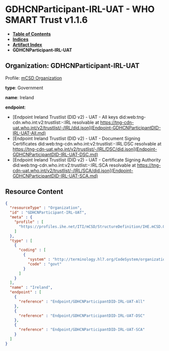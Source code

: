 # GDHCNParticipant-IRL-UAT - WHO SMART Trust v1.1.6

* [**Table of Contents**](toc.md)
* [**Indices**](indices.md)
* [**Artifact Index**](artifacts.md)
* **GDHCNParticipant-IRL-UAT**

## Organization: GDHCNParticipant-IRL-UAT

Profile: [mCSD Organization](https://profiles.ihe.net/ITI/mCSD/4.0.0/StructureDefinition-IHE.mCSD.Organization.html)

**type**: Government

**name**: Ireland

**endpoint**: 

* [Endpoint Ireland Trustlist (DID v2) - UAT - All keys did:web:tng-cdn.who.int:v2:trustlist:-:IRL resolvable at https://tng-cdn-uat.who.int/v2/trustlist/-/IRL/did.json](Endpoint-GDHCNParticipantDID-IRL-UAT-All.md)
* [Endpoint Ireland Trustlist (DID v2) - UAT - Document Signing Certificates did:web:tng-cdn.who.int:v2:trustlist:-:IRL:DSC resolvable at https://tng-cdn-uat.who.int/v2/trustlist/-/IRL/DSC/did.json](Endpoint-GDHCNParticipantDID-IRL-UAT-DSC.md)
* [Endpoint Ireland Trustlist (DID v2) - UAT - Certificate Signing Authority did:web:tng-cdn.who.int:v2:trustlist:-:IRL:SCA resolvable at https://tng-cdn-uat.who.int/v2/trustlist/-/IRL/SCA/did.json](Endpoint-GDHCNParticipantDID-IRL-UAT-SCA.md)



## Resource Content

```json
{
  "resourceType" : "Organization",
  "id" : "GDHCNParticipant-IRL-UAT",
  "meta" : {
    "profile" : [
      "https://profiles.ihe.net/ITI/mCSD/StructureDefinition/IHE.mCSD.Organization"
    ]
  },
  "type" : [
    {
      "coding" : [
        {
          "system" : "http://terminology.hl7.org/CodeSystem/organization-type",
          "code" : "govt"
        }
      ]
    }
  ],
  "name" : "Ireland",
  "endpoint" : [
    {
      "reference" : "Endpoint/GDHCNParticipantDID-IRL-UAT-All"
    },
    {
      "reference" : "Endpoint/GDHCNParticipantDID-IRL-UAT-DSC"
    },
    {
      "reference" : "Endpoint/GDHCNParticipantDID-IRL-UAT-SCA"
    }
  ]
}

```

